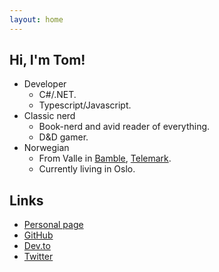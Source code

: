 ```yaml
---
layout: home
---
```


## Hi, I'm Tom!

* Developer
	- C#/.NET.
	- Typescript/Javascript.
* Classic nerd
	- Book-nerd and avid reader of everything.
	- D&D gamer.
* Norwegian
	- From Valle in [Bamble](https://en.wikipedia.org/wiki/Bamble), [Telemark](https://en.wikipedia.org/wiki/Telemark).
	- Currently living in Oslo.

## Links

* [Personal page](https://www.onlyhuman.dk)
* [GitHub](https://github.com/emptyother)
* [Dev.to](https//dev.to/emptyother)
* [Twitter](https://twitter.com/)
